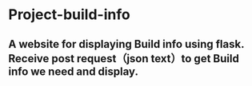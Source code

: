 # Project-build-info
## A website for displaying Build info using flask. Receive post request（json text）to get Build info we need and display.
